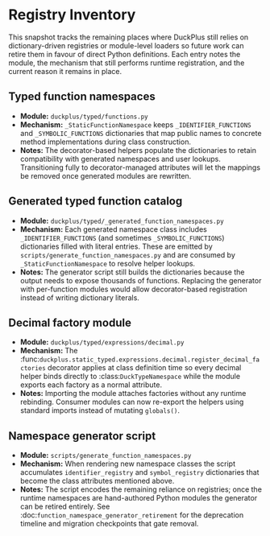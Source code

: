 # Registry Inventory

This snapshot tracks the remaining places where DuckPlus still relies on
dictionary-driven registries or module-level loaders so future work can retire
them in favour of direct Python definitions. Each entry notes the module, the
mechanism that still performs runtime registration, and the current reason it
remains in place.

## Typed function namespaces
- **Module:** `duckplus/typed/functions.py`
- **Mechanism:** `_StaticFunctionNamespace` keeps `_IDENTIFIER_FUNCTIONS` and
  `_SYMBOLIC_FUNCTIONS` dictionaries that map public names to concrete method
  implementations during class construction.
- **Notes:** The decorator-based helpers populate the dictionaries to retain
  compatibility with generated namespaces and user lookups. Transitioning fully
  to decorator-managed attributes will let the mappings be removed once
  generated modules are rewritten.

## Generated typed function catalog
- **Module:** `duckplus/typed/_generated_function_namespaces.py`
- **Mechanism:** Each generated namespace class includes `_IDENTIFIER_FUNCTIONS`
  (and sometimes `_SYMBOLIC_FUNCTIONS`) dictionaries filled with literal
  entries. These are emitted by `scripts/generate_function_namespaces.py` and are
  consumed by `_StaticFunctionNamespace` to resolve helper lookups.
- **Notes:** The generator script still builds the dictionaries because the
  output needs to expose thousands of functions. Replacing the generator with
  per-function modules would allow decorator-based registration instead of
  writing dictionary literals.

## Decimal factory module
- **Module:** `duckplus/typed/expressions/decimal.py`
- **Mechanism:** The
  :func:`duckplus.static_typed.expressions.decimal.register_decimal_factories`
  decorator applies at class definition time so every decimal helper binds
  directly to :class:`DuckTypeNamespace` while the module exports each factory
  as a normal attribute.
- **Notes:** Importing the module attaches factories without any runtime
  rebinding. Consumer modules can now re-export the helpers using standard
  imports instead of mutating ``globals()``.

## Namespace generator script
- **Module:** `scripts/generate_function_namespaces.py`
- **Mechanism:** When rendering new namespace classes the script accumulates
  `identifier_registry` and `symbol_registry` dictionaries that become the class
  attributes mentioned above.
- **Notes:** The script encodes the remaining reliance on registries; once the
  runtime namespaces are hand-authored Python modules the generator can be
  retired entirely. See :doc:`function_namespace_generator_retirement` for the
  deprecation timeline and migration checkpoints that gate removal.
